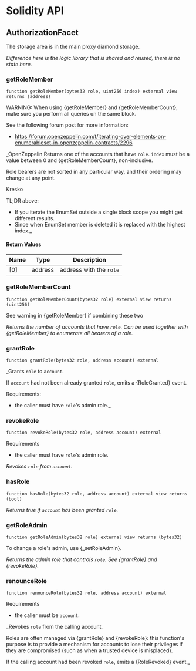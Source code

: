 # Solidity API

## AuthorizationFacet

The storage area is in the main proxy diamond storage.

_Difference here is the logic library that is shared and reused, there is no state here._

### getRoleMember

```solidity
function getRoleMember(bytes32 role, uint256 index) external view returns (address)
```

WARNING:
When using {getRoleMember} and {getRoleMemberCount}, make sure
you perform all queries on the same block.

See the following forum post for more information:
- https://forum.openzeppelin.com/t/iterating-over-elements-on-enumerableset-in-openzeppelin-contracts/2296

_OpenZeppelin
Returns one of the accounts that have `role`. `index` must be a
value between 0 and {getRoleMemberCount}, non-inclusive.

Role bearers are not sorted in any particular way, and their ordering may
change at any point.

Kresko

TL;DR above:

- If you iterate the EnumSet outside a single block scope you might get different results.
- Since when EnumSet member is deleted it is replaced with the highest index._

#### Return Values

| Name | Type | Description |
| ---- | ---- | ----------- |
| [0] | address | address with the `role` |

### getRoleMemberCount

```solidity
function getRoleMemberCount(bytes32 role) external view returns (uint256)
```

See warning in {getRoleMember} if combining these two

_Returns the number of accounts that have `role`. Can be used
together with {getRoleMember} to enumerate all bearers of a role._

### grantRole

```solidity
function grantRole(bytes32 role, address account) external
```

_Grants `role` to `account`.

If `account` had not been already granted `role`, emits a {RoleGranted}
event.

Requirements:

- the caller must have ``role``'s admin role._

### revokeRole

```solidity
function revokeRole(bytes32 role, address account) external
```

Requirements

- the caller must have ``role``'s admin role.

_Revokes `role` from `account`._

### hasRole

```solidity
function hasRole(bytes32 role, address account) external view returns (bool)
```

_Returns true if `account` has been granted `role`._

### getRoleAdmin

```solidity
function getRoleAdmin(bytes32 role) external view returns (bytes32)
```

To change a role's admin, use {_setRoleAdmin}.

_Returns the admin role that controls `role`. See {grantRole} and
{revokeRole}._

### renounceRole

```solidity
function renounceRole(bytes32 role, address account) external
```

Requirements

- the caller must be `account`.

_Revokes `role` from the calling account.

Roles are often managed via {grantRole} and {revokeRole}: this function's
purpose is to provide a mechanism for accounts to lose their privileges
if they are compromised (such as when a trusted device is misplaced).

If the calling account had been revoked `role`, emits a {RoleRevoked}
event._

